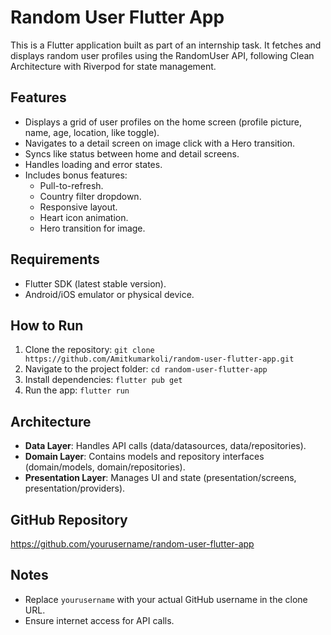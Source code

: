 # Random User Flutter App

This is a Flutter application built as part of an internship task. It fetches and displays random user profiles using the RandomUser API, following Clean Architecture with Riverpod for state management.

## Features
- Displays a grid of user profiles on the home screen (profile picture, name, age, location, like toggle).
- Navigates to a detail screen on image click with a Hero transition.
- Syncs like status between home and detail screens.
- Handles loading and error states.
- Includes bonus features:
  - Pull-to-refresh.
  - Country filter dropdown.
  - Responsive layout.
  - Heart icon animation.
  - Hero transition for image.

## Requirements
- Flutter SDK (latest stable version).
- Android/iOS emulator or physical device.

## How to Run
1. Clone the repository: `git clone https://github.com/Amitkumarkoli/random-user-flutter-app.git`
2. Navigate to the project folder: `cd random-user-flutter-app`
3. Install dependencies: `flutter pub get`
4. Run the app: `flutter run`

## Architecture
- **Data Layer**: Handles API calls (data/datasources, data/repositories).
- **Domain Layer**: Contains models and repository interfaces (domain/models, domain/repositories).
- **Presentation Layer**: Manages UI and state (presentation/screens, presentation/providers).

## GitHub Repository
https://github.com/yourusername/random-user-flutter-app

## Notes
- Replace `yourusername` with your actual GitHub username in the clone URL.
- Ensure internet access for API calls.